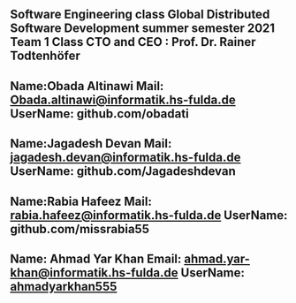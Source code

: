 Software Engineering class
Global Distributed Software Development
summer semester 2021 Team 1
Class	CTO	and	CEO : Prof. Dr. Rainer Todtenhöfer
----------------------------------------------------
Name:Obada Altinawi
Mail: Obada.altinawi@informatik.hs-fulda.de
UserName: github.com/obadati
----------------------------
Name:Jagadesh Devan
Mail: jagadesh.devan@informatik.hs-fulda.de
UserName: github.com/Jagadeshdevan
----------------------------
Name:Rabia Hafeez
Mail: rabia.hafeez@informatik.hs-fulda.de
UserName: github.com/missrabia55
----------------------------
Name: Ahmad Yar Khan
Email: ahmad.yar-khan@informatik.hs-fulda.de
UserName: <a href="https://github.com/ahmadykhan555">ahmadyarkhan555</a>
----------------------------
